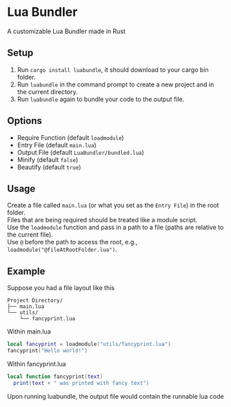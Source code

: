 # Lua Bundler

A customizable Lua Bundler made in Rust  

## Setup
1. Run `cargo install luabundle`, it should download to your cargo bin folder.
2. Run `luabundle` in the command prompt to create a new project and in the current directory.  
3. Run `luabundle` again to bundle your code to the output file.  

## Options
- Require Function (default `loadmodule`)
- Entry File (default `main.lua`)
- Output File (default `LuaBundler/bundled.lua`)
- Minify (default `false`)
- Beautify (default `true`)

## Usage
Create a file called `main.lua` (or what you set as the `Entry File`) in the root folder.  
Files that are being required should be treated like a module script.  
Use the `loadmodule` function and pass in a path to a file (paths are relative to the current file).  
Use `@` before the path to access the root, e.g., `loadmodule("@fileAtRootFolder.lua")`.  


## Example
Suppose you had a file layout like this

```
Project Directory/
├── main.lua
└── utils/
    └── fancyprint.lua
```

Within main.lua
```lua
local fancyprint = loadmodule("utils/fancyprint.lua")
fancyprint("Hello world!")
```

Within fancyprint.lua
```lua
local function fancyprint(text)
  print(text + " was printed with fancy text")
```

Upon running luabundle, the output file would contain the runnable lua code 





